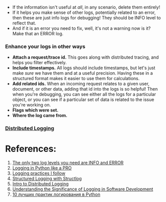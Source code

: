 
- If the information isn't useful at _all_, in any scenario, delete them entirely!
- If it helps you make sense of other logs, potentially related to an error, then these are just info logs for debugging! They should be INFO level to reflect that.
- And if it is an error you need to fix, well, it's not a warning now is it? Make that an ERROR log.

### Enhance your logs in other ways

- **Attach a request/trace id.** This goes along with distributed tracing, and helps you filter effectively.
- **Include timestamps.** All logs should include timestamps, but let's just make _sure_ we have them and at a useful precision. Having these in a structured format makes it easier to use them for calculations.
- **Add related ids.** When an incoming request relates to a given user, document, or other data, adding that id into the logs is so helpful! Then when you're debugging, you can see either all the logs for a particular object, or you can see if a particular set of data is related to the issue you're working on.
- **Flags which were set.** 
- **Where the log came from.** 

### [Distributed Logging](../8.%20Troubleshooting/3.%20Logging/Distributed%20Logging.md)

# References:

1. [The only two log levels you need are INFO and ERROR](https://ntietz.com/blog/the-only-two-log-levels-you-need-are-info-and-error/?ref=architecturenotes.co)
2. [Logging in Python like a PRO](https://guicommits.com/how-to-log-in-python-like-a-pro/)
3. [Logging practices I follow](https://www.16elt.com/2023/01/06/logging-practices-I-follow/)
4. [Structured Logging with Structlog](https://bitestreams.com/blog/structured_logging/)
5. [Intro to Distributed Logging](https://blog.treasuredata.com/blog/2016/08/03/distributed-logging-architecture-in-the-container-era/)
6. [Understanding the Significance of Logging in Software Development](https://medium.com/geekculture/understanding-the-significance-of-logging-in-software-development-bd7d1dce284)
7. [10 лучших практик логирования в Python](https://habr.com/ru/companies/ruvds/articles/766010/)
